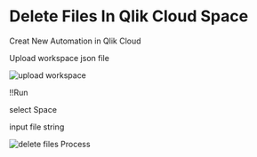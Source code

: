 # Delete Files In Qlik Cloud Space

Creat New Automation in Qlik Cloud

Upload workspace json file

![upload workspace](https://github.com/arumjin/deleteFilesInQlikCloudSpace/assets/7877793/5dbe39e9-e38c-4e4f-8881-01c5b70492f7)


!!Run

select Space

input file string



![delete files Process](https://github.com/arumjin/deleteFilesInQlikCloudSpace/assets/7877793/5f1d9920-bce0-418a-9e61-55d854fbdec9)
